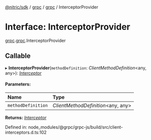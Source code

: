 [@nitric/sdk](../README.md) / [grpc](../modules/grpc.md) / [grpc](../modules/grpc.grpc-1.md) / InterceptorProvider

# Interface: InterceptorProvider

[grpc](../modules/grpc.md).[grpc](../modules/grpc.grpc-1.md).InterceptorProvider

## Callable

▸ **InterceptorProvider**(`methodDefinition`: *ClientMethodDefinition*<any, any\>): [*Interceptor*](grpc.grpc-1.interceptor.md)

#### Parameters:

Name | Type |
:------ | :------ |
`methodDefinition` | *ClientMethodDefinition*<any, any\> |

**Returns:** [*Interceptor*](grpc.grpc-1.interceptor.md)

Defined in: node_modules/@grpc/grpc-js/build/src/client-interceptors.d.ts:102
